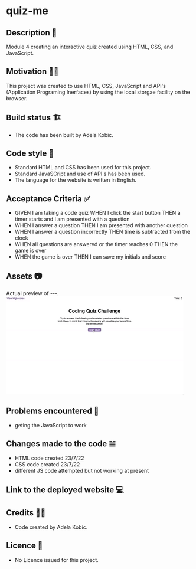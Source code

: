 # quiz-me

## Description 📜
Module 4 creating an interactive quiz created using HTML, CSS, and JavaScript.

## Motivation 💪🏻
This project was created to use HTML, CSS, JavaScript and API's (Application Programing Inerfaces) by using the local storgae facility on the browser.

## Build status 🏗
* The code has been built by Adela Kobic. 

## Code style 🔐
* Standard HTML and CSS has been used for this project. 
* Standard JavaSCript and use of API's has been used. 
* The language for the website is written in English. 

## Acceptance Criteria ✅
* GIVEN I am taking a code quiz
WHEN I click the start button
THEN a timer starts and I am presented with a question
* WHEN I answer a question
THEN I am presented with another question
* WHEN I answer a question incorrectly
THEN time is subtracted from the clock
* WHEN all questions are answered or the timer reaches 0
THEN the game is over
* WHEN the game is over
THEN I can save my initials and score

## Assets 📷
Actual preview of ---. 
![Preview GIF animation of how the game should work.](./quiz-assets/quiz-images/04-web-apis-homework-demo.gif)

## Problems encountered 🤯
* geting the JavaScript to work

## Changes made to the code 𝌡
* HTML code created 23/7/22
* CSS code created 23/7/22
* different JS code attempted but not working at present 

## Link to the deployed website 💻

## Credits 💃🏻
* Code created by Adela Kobic. 

## Licence 🪪
* No Licence issued for this project.